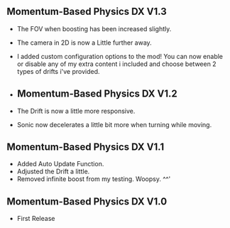 ## Momentum-Based Physics DX V1.3
- The FOV when boosting has been increased slightly.
- The camera in 2D is now a Little further away.
- I added custom configuration options to the mod! You can now enable or disable any of my extra content i included and choose between 2 types of drifts i've provided.

- ## Momentum-Based Physics DX V1.2
- The Drift is now a little more responsive.
- Sonic now decelerates a little bit more when turning while moving.

## Momentum-Based Physics DX V1.1
- Added Auto Update Function.
- Adjusted the Drift a little.
- Removed infinite boost from my testing. Woopsy. ^^'

## Momentum-Based Physics DX V1.0
- First Release
